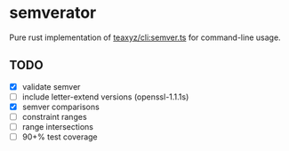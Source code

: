 # semverator

Pure rust implementation of [teaxyz/cli:semver.ts](https://github.com/teaxyz/cli/blob/main/src/utils/semver.ts) for command-line usage.

## TODO

- [x] validate semver
- [ ] include letter-extend versions (openssl-1.1.1s)
- [x] semver comparisons
- [ ] constraint ranges
- [ ] range intersections
- [ ] 90+% test coverage